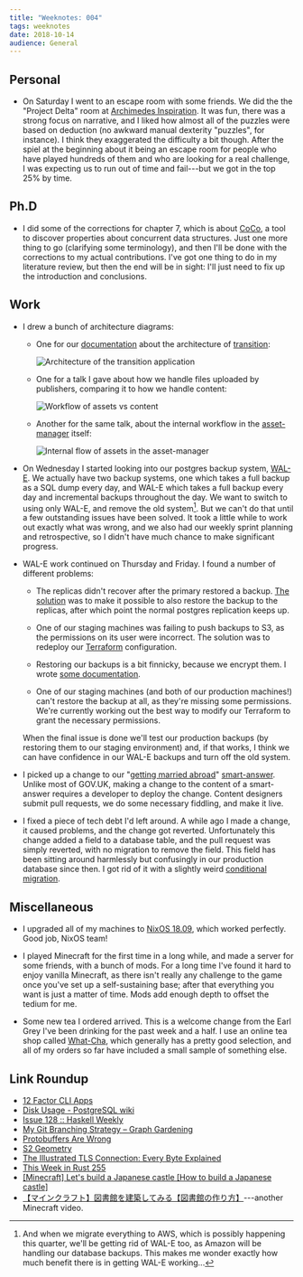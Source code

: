 ```yaml
---
title: "Weeknotes: 004"
tags: weeknotes
date: 2018-10-14
audience: General
---
```


## Personal

* On Saturday I went to an escape room with some friends.  We did the
  the "Project Delta" room at [Archimedes Inspiration][].  It was fun,
  there was a strong focus on narrative, and I liked how almost all of
  the puzzles were based on deduction (no awkward manual dexterity
  "puzzles", for instance).  I think they exaggerated the difficulty a
  bit though.  After the spiel at the beginning about it being an
  escape room for people who have played hundreds of them and who are
  looking for a real challenge, I was expecting us to run out of time
  and fail---but we got in the top 25% by time.

[Archimedes Inspiration]: https://aiescape.com/

## Ph.D

* I did some of the corrections for chapter 7, which is about
  [CoCo][], a tool to discover properties about concurrent data
  structures.  Just one more thing to go (clarifying some
  terminology), and then I'll be done with the corrections to my
  actual contributions.  I've got one thing to do in my literature
  review, but then the end will be in sight: I'll just need to fix up
  the introduction and conclusions.

[CoCo]: https://github.com/barrucadu/coco

## Work

* I drew a bunch of architecture diagrams:

  * One for our [documentation][] about the architecture of
    [transition][]:

    ![Architecture of the transition application](weeknotes-004/transition-architecture.png)

  * One for a talk I gave about how we handle files uploaded by
    publishers, comparing it to how we handle content:

    ![Workflow of assets vs content](weeknotes-004/assets-vs-documents.png)

  * Another for the same talk, about the internal workflow in the
    [asset-manager][] itself:

    ![Internal flow of assets in the asset-manager](weeknotes-004/asset-workflow.png)

* On Wednesday I started looking into our postgres backup system,
  [WAL-E][].  We actually have two backup systems, one which takes a
  full backup as a SQL dump every day, and WAL-E which takes a full
  backup every day and incremental backups throughout the day.  We
  want to switch to using only WAL-E, and remove the old system[^aws].
  But we can't do that until a few outstanding issues have been
  solved.  It took a little while to work out exactly what was wrong,
  and we also had our weekly sprint planning and retrospective, so I
  didn't have much chance to make significant progress.

* WAL-E work continued on Thursday and Friday.  I found a number of
  different problems:

  * The replicas didn't recover after the primary restored a backup.
    [The solution][wal1] was to make it possible to also restore the
    backup to the replicas, after which point the normal postgres
    replication keeps up.

  * One of our staging machines was failing to push backups to S3, as
    the permissions on its user were incorrect.  The solution was to
    redeploy our [Terraform][] configuration.

  * Restoring our backups is a bit finnicky, because we encrypt them.
    I wrote [some documentation][wal2].

  * One of our staging machines (and both of our production machines!)
    can't restore the backup at all, as they're missing some
    permissions.  We're currently working out the best way to modify
    our Terraform to grant the necessary permissions.

  When the final issue is done we'll test our production backups (by
  restoring them to our staging environment) and, if that works, I
  think we can have confidence in our WAL-E backups and turn off the
  old system.

* I picked up a change to our "[getting married abroad][]"
  [smart-answer][].  Unlike most of GOV.UK, making a change to the
  content of a smart-answer requires a developer to deploy the change.
  Content designers submit pull requests, we do some necessary
  fiddling, and make it live.

* I fixed a piece of tech debt I'd left around.  A while ago I made a
  change, it caused problems, and the change got reverted.
  Unfortunately this change added a field to a database table, and the
  pull request was simply reverted, with no migration to remove the
  field.  This field has been sitting around harmlessly but
  confusingly in our production database since then.  I got rid of it
  with a slightly weird [conditional migration][].

[^aws]: And when we migrate everything to AWS, which is possibly
    happening this quarter, we'll be getting rid of WAL-E too, as
    Amazon will be handling our database backups.  This makes me
    wonder exactly how much benefit there is in getting WAL-E
    working...

[documentation]: https://docs.publishing.service.gov.uk/manual/transition-architecture.html
[transition]: https://github.com/alphagov/transition/
[asset-manager]: https://github.com/alphagov/asset-manager/
[WAL-E]: https://github.com/wal-e/wal-e
[wal1]: https://github.com/alphagov/govuk-puppet/pull/8196
[Terraform]: https://www.terraform.io/
[wal2]: https://github.com/alphagov/govuk-developer-docs/pull/1276
[getting married abroad]: https://www.gov.uk/marriage-abroad
[smart-answer]: https://github.com/alphagov/smart-answers/
[conditional migration]: https://github.com/alphagov/whitehall/pull/4417

## Miscellaneous

* I upgraded all of my machines to [NixOS 18.09][], which worked
  perfectly.  Good job, NixOS team!

* I played Minecraft for the first time in a long while, and made a
  server for some friends, with a bunch of mods.  For a long time I've
  found it hard to enjoy vanilla Minecraft, as there isn't really any
  challenge to the game once you've set up a self-sustaining base;
  after that everything you want is just a matter of time.  Mods add
  enough depth to offset the tedium for me.

* Some new tea I ordered arrived.  This is a welcome change from the
  Earl Grey I've been drinking for the past week and a half.  I use an
  online tea shop called [What-Cha][], which generally has a pretty
  good selection, and all of my orders so far have included a small
  sample of something else.

[NixOS 18.09]: https://nixos.org/nixos/manual/release-notes.html#sec-release-18.09
[What-Cha]: https://what-cha.com/

## Link Roundup

* [12 Factor CLI Apps](https://medium.com/@jdxcode/12-factor-cli-apps-dd3c227a0e46)
* [Disk Usage - PostgreSQL wiki](https://wiki.postgresql.org/wiki/Disk_Usage)
* [Issue 128 :: Haskell Weekly](https://haskellweekly.news/issues/128.html)
* [My Git Branching Strategy – Graph Gardening](https://spin.atomicobject.com/2018/10/10/git-branching-strategy/)
* [Protobuffers Are Wrong](https://reasonablypolymorphic.com/blog/protos-are-wrong/index.html)
* [S2 Geometry](https://s2geometry.io/)
* [The Illustrated TLS Connection: Every Byte Explained](https://tls.ulfheim.net/)
* [This Week in Rust 255](https://this-week-in-rust.org/blog/2018/10/09/this-week-in-rust-255/)
* [[Minecraft] Let's build a Japanese castle [How to build a Japanese castle]](https://www.youtube.com/watch?v=kAugKJSgFKw)
* [【マインクラフト】図書館を建築してみる【図書館の作り方】](https://www.youtube.com/watch?v=CK237oiJtIU)---another Minecraft video.
